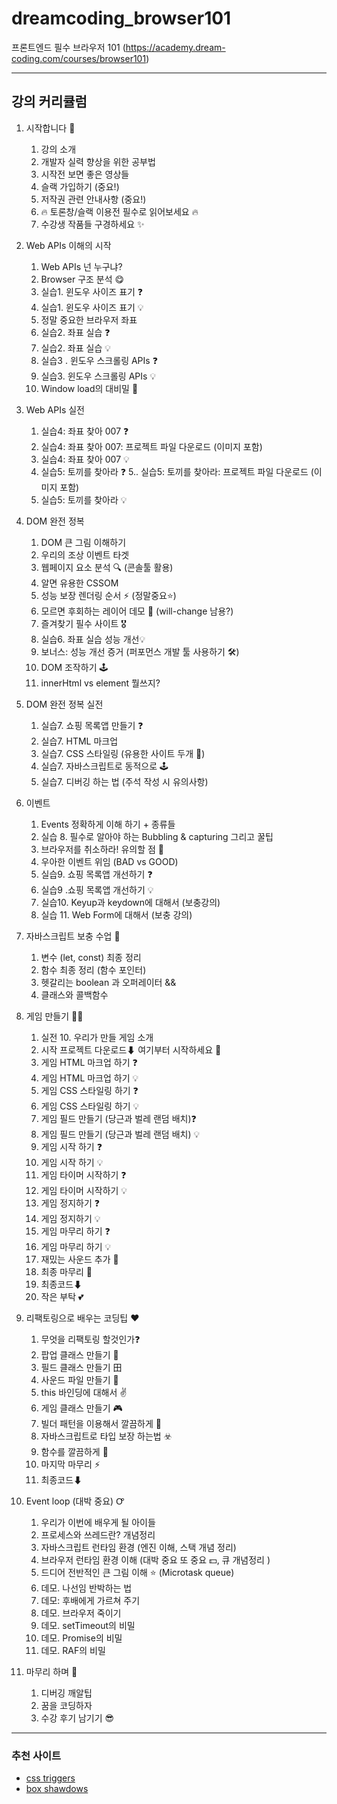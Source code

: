 # dreamcoding_browser101

프론트엔드 필수 브라우저 101 (https://academy.dream-coding.com/courses/browser101)

---

## 강의 커리큘럼

1. 시작합니다 🙌

   1. 강의 소개
   2. 개발자 실력 향상을 위한 공부법
   3. 시작전 보면 좋은 영상들
   4. 슬랙 가입하기 (중요!)
   5. 저작권 관련 안내사항 (중요!)
   6. 🔥 토론창/슬랙 이용전 필수로 읽어보세요 🔥
   7. 수강생 작품들 구경하세요 ✨

2. Web APIs 이해의 시작

   1. Web APIs 넌 누구냐?
   2. Browser 구조 분석 😋
   3. 실습1. 윈도우 사이즈 표기 ❓
   4. 실습1. 윈도우 사이즈 표기 💡
   5. 정말 중요한 브라우저 좌표
   6. 실습2. 좌표 실습 ❓
   7. 실습2. 좌표 실습 💡
   8. 실습3 . 윈도우 스크롤링 APIs ❓
   9. 실습3. 윈도우 스크롤링 APIs 💡
   10. Window load의 대비밀 🥰

3. Web APIs 실전

   1. 실습4: 좌표 찾아 007 ❓
   2. 실습4: 좌표 찾아 007: 프로젝트 파일 다운로드 (이미지 포함)
   3. 실습4: 좌표 찾아 007 💡
   4. 실습5: 토끼를 찾아라 ❓
      5.. 실습5: 토끼를 찾아라: 프로젝트 파일 다운로드 (이미지 포함)
   5. 실습5: 토끼를 찾아라 💡

4. DOM 완전 정복

   1. DOM 큰 그림 이해하기
   2. 우리의 조상 이벤트 타겟
   3. 웹페이지 요소 분석 🔍 (콘솔툴 활용)
   4. 알면 유용한 CSSOM
   5. 성능 보장 렌더링 순서 ⚡️ (정말중요⭐️)
   6. 모르면 후회하는 레이어 데모 🦄 (will-change 남용?)
   7. 즐겨찾기 필수 사이트 🎖
   8. 실습6. 좌표 실습 성능 개선💡
   9. 보너스: 성능 개선 증거 (퍼포먼스 개발 툴 사용하기 🛠)
   10. DOM 조작하기 🕹
   11. innerHtml vs element 뭘쓰지?

5. DOM 완전 정복 실전

   1. 실습7. 쇼핑 목록앱 만들기 ❓
   2. 실습7. HTML 마크업
   3. 실습7. CSS 스타일링 (유용한 사이트 두개 🔖)
   4. 실습7. 자바스크립트로 동적으로 🕹
   5. 실습7. 디버깅 하는 법 (주석 작성 시 유의사항)

6. 이벤트

   1. Events 정확하게 이해 하기 + 종류들
   2. 실습 8. 필수로 알아야 하는 Bubbling & capturing 그리고 꿀팁
   3. 브라우저를 취소하라! 유의할 점 🚨
   4. 우아한 이벤트 위임 (BAD vs GOOD)
   5. 실습9. 쇼핑 목록앱 개선하기 ❓
   6. 실습9 .쇼핑 목록앱 개선하기 💡
   7. 실습10. Keyup과 keydown에 대해서 (보충강의)
   8. 실습 11. Web Form에 대해서 (보충 강의)

7. 자바스크립트 보충 수업 📔

   1. 변수 (let, const) 최종 정리
   2. 함수 최종 정리 (함수 포인터)
   3. 헷갈리는 boolean 과 오퍼레이터 &&
   4. 클래스와 콜백함수

8. 게임 만들기 🥕🥕

   1. 실전 10. 우리가 만들 게임 소개
   2. 시작 프로젝트 다운로드⬇ 여기부터 시작하세요 🙌
   3. 게임 HTML 마크업 하기 ❓
   4. 게임 HTML 마크업 하기 💡
   5. 게임 CSS 스타일링 하기 ❓
   6. 게임 CSS 스타일링 하기 💡
   7. 게임 필드 만들기 (당근과 벌레 랜덤 배치)❓
   8. 게임 필드 만들기 (당근과 벌레 랜덤 배치) 💡
   9. 게임 시작 하기 ❓
   10. 게임 시작 하기 💡
   11. 게임 타이머 시작하기 ❓
   12. 게임 타이머 시작하기 💡
   13. 게임 정지하기 ❓
   14. 게임 정지하기 💡
   15. 게임 마무리 하기 ❓
   16. 게임 마무리 하기 💡
   17. 재밌는 사운드 추가 📢
   18. 최종 마무리 🎉
   19. 최종코드⬇
   20. 작은 부탁 💕

9. 리팩토링으로 배우는 코딩팁 ❤️

   1. 무엇을 리팩토링 할것인가❓
   2. 팝업 클래스 만들기 🔔
   3. 필드 클래스 만들기 ⽥
   4. 사운드 파일 만들기 📢
   5. this 바인딩에 대해서 ✌️
   6. 게임 클래스 만들기 🎮
   7. 빌더 패턴을 이용해서 깔끔하게 🧹
   8. 자바스크립트로 타입 보장 하는법 ☣️
   9. 함수를 깔끔하게 🧽
   10. 마지막 마무리 ⚡️
   11. 최종코드⬇

10. Event loop (대박 중요) Ꝍ

    1. 우리가 이번에 배우게 될 아이들
    2. 프로세스와 쓰레드란? 개념정리
    3. 자바스크립트 런타임 환경 (엔진 이해, 스택 개념 정리)
    4. 브라우저 런타임 환경 이해 (대박 중요 또 중요 💵, 큐 개념정리 )
    5. 드디어 전반적인 큰 그림 이해 ⭐️ (Microtask queue)
    6. 데모. 나선임 반박하는 법
    7. 데모: 후배에게 가르쳐 주기
    8. 데모. 브라우저 죽이기
    9. 데모. setTimeout의 비밀
    10. 데모. Promise의 비밀
    11. 데모. RAF의 비밀

11. 마무리 하며 👋
    1. 디버깅 깨알팁
    2. 꿈을 코딩하자
    3. 수강 후기 남기기 😎

---

### 추천 사이트

- [css triggers](https://www.lmame-geek.com/css-triggers/)
- [box shawdows](https://ui.aceternity.com/tools/box-shadows)
